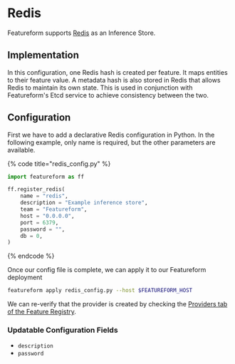 # Redis

Featureform supports [Redis](https://redis.io/) as an Inference Store.

## Implementation

In this configuration, one Redis hash is created per feature. It maps entities to their feature value. A metadata hash is also stored in Redis that allows Redis to maintain its own state. This is used in conjunction with Featureform's Etcd service to achieve consistency between the two.&#x20;

## Configuration

First we have to add a declarative Redis configuration in Python. In the following example, only name is required, but the other parameters are available.

{% code title="redis_config.py" %}

```python
import featureform as ff

ff.register_redis(
    name = "redis",
    description = "Example inference store",
    team = "Featureform",
    host = "0.0.0.0",
    port = 6379,
    password = "",
    db = 0,
)
```

{% endcode %}

Once our config file is complete, we can apply it to our Featureform deployment

```bash
featureform apply redis_config.py --host $FEATUREFORM_HOST
```

We can re-verify that the provider is created by checking the [Providers tab of the Feature Registry](../getting-started/exploring-the-feature-registry.md).

### Updatable Configuration Fields

* `description`
* `password`
